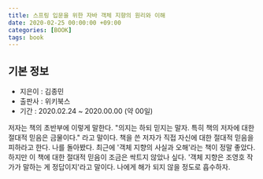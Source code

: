 ```yaml
---
title: 스프링 입문을 위한 자바 객체 지향의 원리와 이해
date: 2020-02-25 00:00:00 +09:00
categories: [BOOK]
tags: book
---
```




## 기본 정보
- 지은이 : 김종민
- 출판사 : 위키북스
- 기간 : 2020.02.24 ~ 2020.00.00 (약 00일)

저자는 책의 초반부에 이렇게 말한다. "의지는 하되 믿지는 말자. 특히 책의 저자에 대한 절대적 믿음은 금물이다." 라고 말이다. 책을 쓴 저자가 직접 자신에 대한 절대적 믿음을 피하라고 한다. 나를 돌아봤다. 최근에 '객체 지향의 사실과 오해'라는 책이 정말 좋았다. 하지만 이 책에 대한 절대적 믿음이 조금은 싹트지 않았나 싶다. '객체 지향은 조영호 작가가 말하는 게 정답이지'라고 말이다. 나에게 해가 되지 않을 정도로 흡수하자.


